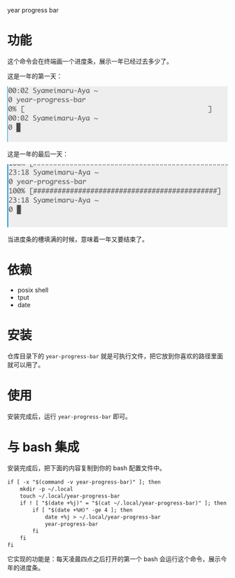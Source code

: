 year progress bar

# 功能

这个命令会在终端画一个进度条，展示一年已经过去多少了。

这是一年的第一天：

![img/ypg01.png](img/ypg01.png)

这是一年的最后一天：

![img/ypg02.png](img/ypg02.png)

当进度条的槽填满的时候，意味着一年又要结束了。

# 依赖

* posix shell
* tput
* date

# 安装

仓库目录下的 `year-progress-bar` 就是可执行文件，把它放到你喜欢的路径里面就可以用了。

# 使用

安装完成后，运行 `year-progress-bar` 即可。

# 与 bash 集成

安装完成后，把下面的内容复制到你的 bash 配置文件中。

```
if [ -x "$(command -v year-progress-bar)" ]; then
    mkdir -p ~/.local
    touch ~/.local/year-progress-bar
    if ! [ "$(date +%j)" = "$(cat ~/.local/year-progress-bar)" ]; then
        if [ "$(date +%H)" -ge 4 ]; then
            date +%j > ~/.local/year-progress-bar
            year-progress-bar
        fi
    fi
fi
```

它实现的功能是：每天凌晨四点之后打开的第一个 bash 会运行这个命令，展示今年的进度条。
